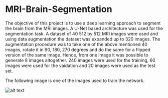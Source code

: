 # MRI-Brain-Segmentation
The objective of this project is to use a deep learning approach to segment the brain from the MRI images. A U-Net based architecture was used for the segmentation task. A dataset of 40 512 by 512 MRI images were used and using data augmentation the dataset was expanded up to 320 images. The augmentation procedure was to take one of the above mentioned 40 images, rotate it in 90, 180, 270 degrees and do the same for a flipped version of the same image. Hence, from one image it was possible to generate 8 images altogether. 240 images were used for the training, 60 images were used for the vaidation and 20 images were used as the test set.

The following image is one of the images used to train the network. 

![alt text]()
